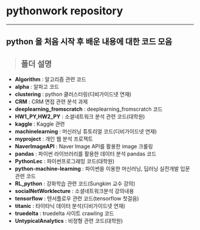 # pythonwork repository

----------
## python 을 처음 시작 후 배운 내용에 대한 코드 모음

> ## 폴더 설명
- **Algorithm** : 알고리즘 관련 코드
- **alpha** : 알파고 코드
- **clustering** : python 클러스터링(디비가이드넷 연재)
- **CRM** : CRM 면접 관련 분석 과제
- **deeplearning_fromscratch** : deeplearning_fromscratch 코드
- **HW1_PY,HW2_PY** : 소셜네트워크 분석 관련 코드(대학원)
- **kaggle** : Kaggle 관련
- **machinelearning** : 머신러닝 튜토리얼 코드(디비가이드넷 연재)
- **myproject** : 개인 웹 분석 프로젝트
- **NaverImageAPI** : Naver Image API를 활용한 image 크롤링
- **pandas** : 파이썬 라이브러리를 활용한 데이터 분석 pandas 코드
- **PythonLec** : 파이썬프로그래밍 코드(대학원)
- **python-machine-learning** : 파이썬을 이용한 머신러닝, 딥러닝 실전개발 입문 관련 코드
- **RL_python** : 강화학습 관련 코드(Sungkim 교수 강의)
- **socialNetWorklecture** : 소셜네트워크분석 강의내용
- **tensorflow** : 텐서플로우 관련 코드(tensorflow 첫걸음)
- **titanic** : 타이타닉 데이터 분석(디비가이드넷 연재)
- **truedelta** : truedelta 사이트 crawling 코드
- **UntypicalAnalytics** : 비정형 관련 코드(대학원)
